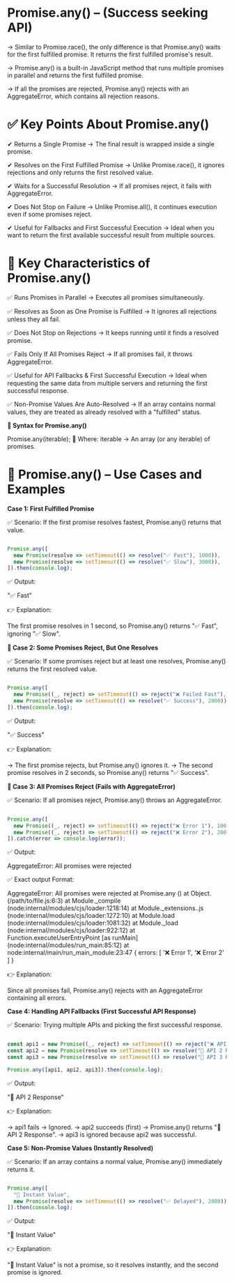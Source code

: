 # Promise.any(<Iterable>) – (Success seeking API)

-> Similar to Promise.race(), the only difference is that Promise.any() waits for the first fulfilled promise. It returns the first fulfilled promise's result.

-> Promise.any() is a built-in JavaScript method that runs multiple promises in parallel and returns the first fulfilled promise.

-> If all the promises are rejected, Promise.any() rejects with an AggregateError, which contains all rejection reasons.


# ✅ Key Points About Promise.any()

✔ Returns a Single Promise → The final result is wrapped inside a single promise.

✔ Resolves on the First Fulfilled Promise → Unlike Promise.race(), it ignores rejections and only returns the first resolved value.

✔ Waits for a Successful Resolution → If all promises reject, it fails with AggregateError.

✔ Does Not Stop on Failure → Unlike Promise.all(), it continues execution even if some promises reject.

✔ Useful for Fallbacks and First Successful Execution → Ideal when you want to return the first available successful result from multiple sources.


# 📌 Key Characteristics of Promise.any()

✅ Runs Promises in Parallel → Executes all promises simultaneously.

✅ Resolves as Soon as One Promise is Fulfilled → It ignores all rejections unless they all fail.

✅ Does Not Stop on Rejections → It keeps running until it finds a resolved promise.

✅ Fails Only If All Promises Reject → If all promises fail, it throws AggregateError.

✅ Useful for API Fallbacks & First Successful Execution → Ideal when requesting the same data from multiple servers and returning the first successful response.

✅ Non-Promise Values Are Auto-Resolved → If an array contains normal values, they are treated as already resolved with a "fulfilled" status.


**📌 Syntax for Promise.any()**

Promise.any(iterable);  📌 Where: iterable → An array (or any iterable) of promises.


# 🚀 Promise.any() – Use Cases and Examples


**Case 1: First Fulfilled Promise**

✅ Scenario: If the first promise resolves fastest, Promise.any() returns that value.

```js

Promise.any([
  new Promise(resolve => setTimeout(() => resolve("✅ Fast"), 1000)),
  new Promise(resolve => setTimeout(() => resolve("✅ Slow"), 3000)),
]).then(console.log);

```

✅ Output:

"✅ Fast"

👉 Explanation:

The first promise resolves in 1 second, so Promise.any() returns "✅ Fast", ignoring "✅ Slow".


**🔷 Case 2: Some Promises Reject, But One Resolves**


✅ Scenario: If some promises reject but at least one resolves, Promise.any() returns the first resolved value.

```js

Promise.any([
  new Promise((_, reject) => setTimeout(() => reject("❌ Failed Fast"), 1000)),
  new Promise(resolve => setTimeout(() => resolve("✅ Success"), 2000)),
]).then(console.log);

```

✅ Output:

"✅ Success"

👉 Explanation:

-> The first promise rejects, but Promise.any() ignores it.
-> The second promise resolves in 2 seconds, so Promise.any() returns "✅ Success".


**🔷 Case 3: All Promises Reject (Fails with AggregateError)**

✅ Scenario: If all promises reject, Promise.any() throws an AggregateError.

```js

Promise.any([
  new Promise((_, reject) => setTimeout(() => reject("❌ Error 1"), 1000)),
  new Promise((_, reject) => setTimeout(() => reject("❌ Error 2"), 2000)),
]).catch(error => console.log(error));

```

✅ Output:

AggregateError: All promises were rejected


✅ Exact output Format:

AggregateError: All promises were rejected
    at Promise.any (<anonymous>)
    at Object.<anonymous> (/path/to/file.js:6:3)
    at Module._compile (node:internal/modules/cjs/loader:1218:14)
    at Module._extensions..js (node:internal/modules/cjs/loader:1272:10)
    at Module.load (node:internal/modules/cjs/loader:1081:32)
    at Module._load (node:internal/modules/cjs/loader:922:12)
    at Function.executeUserEntryPoint [as runMain] (node:internal/modules/run_main:85:12)
    at node:internal/main/run_main_module:23:47 {
  errors: [
    '❌ Error 1',
    '❌ Error 2'
  ]
}


👉 Explanation:

Since all promises fail, Promise.any() rejects with an AggregateError containing all errors.


**Case 4: Handling API Fallbacks (First Successful API Response)**

✅ Scenario: Trying multiple APIs and picking the first successful response.

```js

const api1 = new Promise((_, reject) => setTimeout(() => reject("❌ API 1 Down"), 1000));
const api2 = new Promise(resolve => setTimeout(() => resolve("📡 API 2 Response"), 2000));
const api3 = new Promise(resolve => setTimeout(() => resolve("📡 API 3 Response"), 3000));

Promise.any([api1, api2, api3]).then(console.log);

```

✅ Output:

"📡 API 2 Response"


👉 Explanation:

-> api1 fails → Ignored.
-> api2 succeeds (first) → Promise.any() returns "📡 API 2 Response".
-> api3 is ignored because api2 was successful.



**Case 5: Non-Promise Values (Instantly Resolved)**

✅ Scenario: If an array contains a normal value, Promise.any() immediately returns it.

```js

Promise.any([
  "🚀 Instant Value",
  new Promise(resolve => setTimeout(() => resolve("✅ Delayed"), 2000)),
]).then(console.log);

```

✅ Output:

"🚀 Instant Value"

👉 Explanation:

"🚀 Instant Value" is not a promise, so it resolves instantly, and the second promise is ignored.